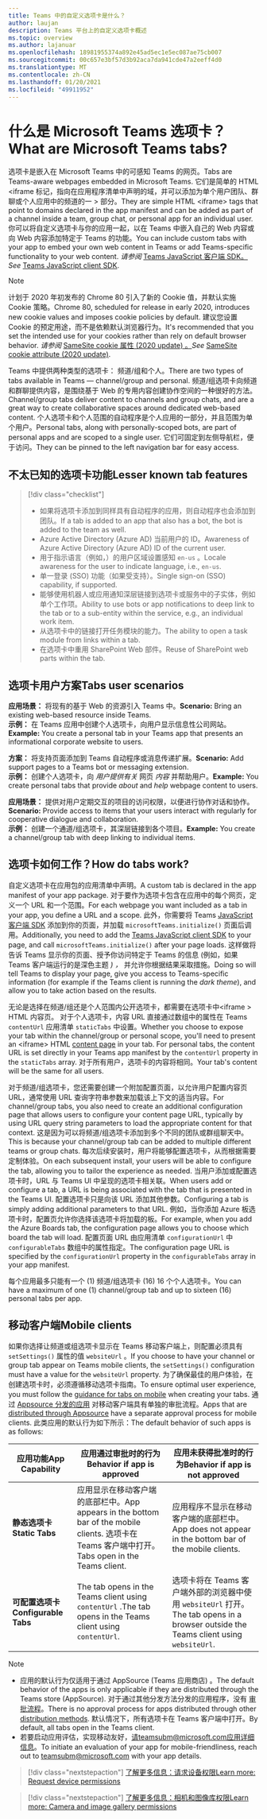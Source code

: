 ```yaml
---
title: Teams 中的自定义选项卡是什么？
author: laujan
description: Teams 平台上的自定义选项卡概述
ms.topic: overview
ms.author: lajanuar
ms.openlocfilehash: 18981955374a892e45ad5ec1e5ec087ae75cb007
ms.sourcegitcommit: 00c657e3bf57d3b92aca7da941cde47a2eeff4d0
ms.translationtype: MT
ms.contentlocale: zh-CN
ms.lasthandoff: 01/20/2021
ms.locfileid: "49911952"
---
```

# <a name="what-are-microsoft-teams-tabs"></a><span data-ttu-id="8afd0-103">什么是 Microsoft Teams 选项卡？</span><span class="sxs-lookup"><span data-stu-id="8afd0-103">What are Microsoft Teams tabs?</span></span>

<span data-ttu-id="8afd0-104">选项卡是嵌入在 Microsoft Teams 中的可感知 Teams 的网页。</span><span class="sxs-lookup"><span data-stu-id="8afd0-104">Tabs are Teams-aware webpages embedded in Microsoft Teams.</span></span> <span data-ttu-id="8afd0-105">它们是简单的 HTML <iframe 标记，指向在应用程序清单中声明的域，并可以添加为单个用户团队、群聊或个人应用中的频道的一 \> 部分。</span><span class="sxs-lookup"><span data-stu-id="8afd0-105">They are simple HTML <iframe\> tags that point to domains declared in the app manifest and can be added as part of a channel inside a team, group chat, or personal app for an individual user.</span></span> <span data-ttu-id="8afd0-106">你可以将自定义选项卡与你的应用一起，以在 Teams 中嵌入自己的 Web 内容或向 Web 内容添加特定于 Teams 的功能。</span><span class="sxs-lookup"><span data-stu-id="8afd0-106">You can include custom tabs with your app to embed your own web content in Teams or add Teams-specific functionality to your web content.</span></span> <span data-ttu-id="8afd0-107">*请参阅* [Teams JavaScript 客户端 SDK。](/javascript/api/overview/msteams-client)</span><span class="sxs-lookup"><span data-stu-id="8afd0-107">*See* [Teams JavaScript client SDK](/javascript/api/overview/msteams-client).</span></span>

> [!NOTE]
> <span data-ttu-id="8afd0-108">计划于 2020 年初发布的 Chrome 80 引入了新的 Cookie 值，并默认实施 Cookie 策略。</span><span class="sxs-lookup"><span data-stu-id="8afd0-108">Chrome 80, scheduled for release in early 2020, introduces new cookie values and imposes cookie policies by default.</span></span> <span data-ttu-id="8afd0-109">建议您设置 Cookie 的预定用途，而不是依赖默认浏览器行为。</span><span class="sxs-lookup"><span data-stu-id="8afd0-109">It's recommended that you set the intended use for your cookies rather than rely on default browser behavior.</span></span> <span data-ttu-id="8afd0-110">*请参阅* [SameSite cookie 属性 (2020 update) 。](../resources/samesite-cookie-update.md)</span><span class="sxs-lookup"><span data-stu-id="8afd0-110">*See* [SameSite cookie attribute (2020 update)](../resources/samesite-cookie-update.md).</span></span>

<span data-ttu-id="8afd0-111">Teams 中提供两种类型的选项卡： 频道/组和个人。</span><span class="sxs-lookup"><span data-stu-id="8afd0-111">There are two types of tabs available in Teams — channel/group and personal.</span></span> <span data-ttu-id="8afd0-112">频道/组选项卡向频道和群聊提供内容，是围绕基于 Web 的专用内容创建协作空间的一种很好的方法。</span><span class="sxs-lookup"><span data-stu-id="8afd0-112">Channel/group tabs deliver content to channels and group chats, and are a great way to create collaborative spaces around dedicated web-based content.</span></span> <span data-ttu-id="8afd0-113">个人选项卡和个人范围的自动程序是个人应用的一部分，并且范围为单个用户。</span><span class="sxs-lookup"><span data-stu-id="8afd0-113">Personal tabs, along with personally-scoped bots, are part of personal apps and are scoped to a single user.</span></span> <span data-ttu-id="8afd0-114">它们可固定到左侧导航栏，便于访问。</span><span class="sxs-lookup"><span data-stu-id="8afd0-114">They can be pinned to the left navigation bar for easy access.</span></span>

## <a name="lesser-known-tab-features"></a><span data-ttu-id="8afd0-115">不太已知的选项卡功能</span><span class="sxs-lookup"><span data-stu-id="8afd0-115">Lesser known tab features</span></span>

> [!div class="checklist"]
>
> * <span data-ttu-id="8afd0-116">如果将选项卡添加到同样具有自动程序的应用，则自动程序也会添加到团队。</span><span class="sxs-lookup"><span data-stu-id="8afd0-116">If a tab is added to an app that also has a bot, the bot is added to the team as well.</span></span>
> * <span data-ttu-id="8afd0-117">Azure Active Directory (Azure AD) 当前用户的 ID。</span><span class="sxs-lookup"><span data-stu-id="8afd0-117">Awareness of Azure Active Directory (Azure AD) ID of the current user.</span></span>
> * <span data-ttu-id="8afd0-118">用于指示语言（例如，）的用户区域设置感知 `en-us` 。</span><span class="sxs-lookup"><span data-stu-id="8afd0-118">Locale awareness for the user to indicate language, i.e., `en-us`.</span></span> 
> * <span data-ttu-id="8afd0-119">单一登录 (SSO) 功能（如果受支持）。</span><span class="sxs-lookup"><span data-stu-id="8afd0-119">Single sign-on (SSO) capability, if supported.</span></span>
> * <span data-ttu-id="8afd0-120">能够使用机器人或应用通知深层链接到选项卡或服务中的子实体，例如单个工作项。</span><span class="sxs-lookup"><span data-stu-id="8afd0-120">Ability to use bots or app notifications to deep link to the tab or to a sub-entity within the service, e.g., an individual work item.</span></span>
> * <span data-ttu-id="8afd0-121">从选项卡中的链接打开任务模块的能力。</span><span class="sxs-lookup"><span data-stu-id="8afd0-121">The ability to open a task module from links within a tab.</span></span>
> * <span data-ttu-id="8afd0-122">在选项卡中重用 SharePoint Web 部件。</span><span class="sxs-lookup"><span data-stu-id="8afd0-122">Reuse of SharePoint web parts within the tab.</span></span>

## <a name="tabs-user-scenarios"></a><span data-ttu-id="8afd0-123">选项卡用户方案</span><span class="sxs-lookup"><span data-stu-id="8afd0-123">Tabs user scenarios</span></span>

<span data-ttu-id="8afd0-124">**应用场景：** 将现有的基于 Web 的资源引入 Teams 中。</span><span class="sxs-lookup"><span data-stu-id="8afd0-124">**Scenario:** Bring an existing web-based resource inside Teams.</span></span> \
<span data-ttu-id="8afd0-125">**示例：** 在 Teams 应用中创建个人选项卡，向用户显示信息性公司网站。</span><span class="sxs-lookup"><span data-stu-id="8afd0-125">**Example:** You create a personal tab in your Teams app that presents an informational corporate website to users.</span></span>

<span data-ttu-id="8afd0-126">**方案：** 将支持页面添加到 Teams 自动程序或消息传递扩展。</span><span class="sxs-lookup"><span data-stu-id="8afd0-126">**Scenario:** Add support pages to a Teams bot or messaging extension.</span></span> \
<span data-ttu-id="8afd0-127">**示例：** 创建个人选项卡，向 *用户提供有关* 网页 *内容* 并帮助用户。</span><span class="sxs-lookup"><span data-stu-id="8afd0-127">**Example:** You create personal tabs that provide *about* and *help* webpage content to users.</span></span>

<span data-ttu-id="8afd0-128">**应用场景：** 提供对用户定期交互的项目的访问权限，以便进行协作对话和协作。</span><span class="sxs-lookup"><span data-stu-id="8afd0-128">**Scenario:** Provide access to items that your users interact with regularly for cooperative dialogue and collaboration.</span></span> \
<span data-ttu-id="8afd0-129">**示例：** 创建一个通道/组选项卡，其深层链接到各个项目。</span><span class="sxs-lookup"><span data-stu-id="8afd0-129">**Example:** You create a channel/group tab with deep linking to individual items.</span></span>

## <a name="how-do-tabs-work"></a><span data-ttu-id="8afd0-130">选项卡如何工作？</span><span class="sxs-lookup"><span data-stu-id="8afd0-130">How do tabs work?</span></span>

<span data-ttu-id="8afd0-131">自定义选项卡在应用包的应用清单中声明。</span><span class="sxs-lookup"><span data-stu-id="8afd0-131">A custom tab is declared in the app manifest of your app package.</span></span> <span data-ttu-id="8afd0-132">对于要作为选项卡包含在应用中的每个网页，定义一个 URL 和一个范围。</span><span class="sxs-lookup"><span data-stu-id="8afd0-132">For each webpage you want included as a tab in your app, you define a URL and a scope.</span></span> <span data-ttu-id="8afd0-133">此外，你需要将 Teams [JavaScript 客户端 SDK](/javascript/api/overview/msteams-client) 添加到你的页面，并加载 `microsoftTeams.initialize()` 页面后调用。</span><span class="sxs-lookup"><span data-stu-id="8afd0-133">Additionally, you need to add the [Teams JavaScript client SDK](/javascript/api/overview/msteams-client) to your page, and call `microsoftTeams.initialize()` after your page loads.</span></span> <span data-ttu-id="8afd0-134">这样做将告诉 Teams 显示你的页面、授予你访问特定于 Teams 的信息 (例如，如果 Teams 客户端运行的是深色主题 *) ，* 并允许你根据结果采取措施。</span><span class="sxs-lookup"><span data-stu-id="8afd0-134">Doing so will tell Teams to display your page, give you access to Teams-specific information (for example if the Teams client is running the *dark theme*), and allow you to take action based on the results.</span></span>

<span data-ttu-id="8afd0-135">无论是选择在频道/组还是个人范围内公开选项卡，都需要在选项卡中<iframe \> HTML 内容页。 [](~/tabs/how-to/create-tab-pages/content-page.md)对于个人选项卡，内容 URL 直接通过数组中的属性在 Teams `contentUrl` 应用清单 `staticTabs` 中设置。</span><span class="sxs-lookup"><span data-stu-id="8afd0-135">Whether you choose to expose your tab within the channel/group or personal scope, you'll need to present an <iframe\> HTML [content page](~/tabs/how-to/create-tab-pages/content-page.md) in your tab. For personal tabs, the content URL is set directly in your Teams app manifest by the `contentUrl` property in the `staticTabs` array.</span></span> <span data-ttu-id="8afd0-136">对于所有用户，选项卡的内容将相同。</span><span class="sxs-lookup"><span data-stu-id="8afd0-136">Your tab's content will be the same for all users.</span></span>

<span data-ttu-id="8afd0-137">对于频道/组选项卡，您还需要创建一个附加配置页面，以允许用户配置内容页 URL，通常使用 URL 查询字符串参数来加载该上下文的适当内容。</span><span class="sxs-lookup"><span data-stu-id="8afd0-137">For channel/group tabs, you also need to create an additional configuration page that allows users to configure your content page URL, typically by using URL query string parameters to load the appropriate content for that context.</span></span> <span data-ttu-id="8afd0-138">这是因为可以将频道/组选项卡添加到多个不同的团队或群组聊天中。</span><span class="sxs-lookup"><span data-stu-id="8afd0-138">This is because your channel/group tab can be added to multiple different teams or group chats.</span></span> <span data-ttu-id="8afd0-139">每次后续安装时，用户将能够配置选项卡，从而根据需要定制体验。</span><span class="sxs-lookup"><span data-stu-id="8afd0-139">On each subsequent install, your users will be able to configure the tab, allowing you to tailor the experience as needed.</span></span> <span data-ttu-id="8afd0-140">当用户添加或配置选项卡时，URL 与 Teams UI 中呈现的选项卡相关联。</span><span class="sxs-lookup"><span data-stu-id="8afd0-140">When users add or configure a tab, a URL is being associated with the tab that is presented in the Teams UI.</span></span> <span data-ttu-id="8afd0-141">配置选项卡只是向该 URL 添加其他参数。</span><span class="sxs-lookup"><span data-stu-id="8afd0-141">Configuring a tab is simply adding additional parameters to that URL.</span></span> <span data-ttu-id="8afd0-142">例如，当你添加 Azure 板选项卡时，配置页允许你选择该选项卡将加载的板。</span><span class="sxs-lookup"><span data-stu-id="8afd0-142">For example, when you add the Azure Boards tab, the configuration page allows you to choose which board the tab will load.</span></span> <span data-ttu-id="8afd0-143">配置页面 URL 由应用清单  `configurationUrl` 中 `configurableTabs` 数组中的属性指定。</span><span class="sxs-lookup"><span data-stu-id="8afd0-143">The configuration page URL is specified by the  `configurationUrl` property in the `configurableTabs` array in your app manifest.</span></span>

<span data-ttu-id="8afd0-144">每个应用最多只能有一个 (1) 频道/组选项卡 (16) 16 个个人选项卡。</span><span class="sxs-lookup"><span data-stu-id="8afd0-144">You can have a maximum of one (1) channel/group tab and up to sixteen (16) personal tabs per app.</span></span>

## <a name="mobile-clients"></a><span data-ttu-id="8afd0-145">移动客户端</span><span class="sxs-lookup"><span data-stu-id="8afd0-145">Mobile clients</span></span>

<span data-ttu-id="8afd0-146">如果你选择让频道或组选项卡显示在 Teams 移动客户端上，则配置必须具有 `setSettings()` 属性的值 `websiteUrl` 。</span><span class="sxs-lookup"><span data-stu-id="8afd0-146">If you choose to have your channel or group tab appear on Teams mobile clients, the `setSettings()` configuration must have a value for the `websiteUrl` property.</span></span> <span data-ttu-id="8afd0-147">为了确保最佳的用户体验，在创建选项卡时，必须遵循移动[](~/tabs/design/tabs-mobile.md)选项卡指南。</span><span class="sxs-lookup"><span data-stu-id="8afd0-147">To ensure optimal user experience, you must follow the [guidance for tabs on mobile](~/tabs/design/tabs-mobile.md) when creating your tabs.</span></span> <span data-ttu-id="8afd0-148">通过 [Appsource 分发的应用](~/concepts/deploy-and-publish/appsource/publish.md) 对移动客户端具有单独的审批流程。</span><span class="sxs-lookup"><span data-stu-id="8afd0-148">Apps that are [distributed through Appsource](~/concepts/deploy-and-publish/appsource/publish.md) have a separate approval process for mobile clients.</span></span> <span data-ttu-id="8afd0-149">此类应用的默认行为如下所示：</span><span class="sxs-lookup"><span data-stu-id="8afd0-149">The default behavior of such apps is as follows:</span></span>

| <span data-ttu-id="8afd0-150">**应用功能**</span><span class="sxs-lookup"><span data-stu-id="8afd0-150">**App Capability**</span></span> | <span data-ttu-id="8afd0-151">**应用通过审批时的行为**</span><span class="sxs-lookup"><span data-stu-id="8afd0-151">**Behavior if app is approved**</span></span> | <span data-ttu-id="8afd0-152">**应用未获得批准时的行为**</span><span class="sxs-lookup"><span data-stu-id="8afd0-152">**Behavior if app is not approved**</span></span> |
| --- | --- | --- |
| <span data-ttu-id="8afd0-153">**静态选项卡**</span><span class="sxs-lookup"><span data-stu-id="8afd0-153">**Static Tabs**</span></span> | <span data-ttu-id="8afd0-154">应用显示在移动客户端的底部栏中。</span><span class="sxs-lookup"><span data-stu-id="8afd0-154">App appears in the bottom bar of the mobile clients.</span></span> <span data-ttu-id="8afd0-155">选项卡在 Teams 客户端中打开。</span><span class="sxs-lookup"><span data-stu-id="8afd0-155">Tabs open in the Teams client.</span></span> | <span data-ttu-id="8afd0-156">应用程序不显示在移动客户端的底部栏中。</span><span class="sxs-lookup"><span data-stu-id="8afd0-156">App does not appear in the bottom bar of the mobile clients.</span></span> |
| <span data-ttu-id="8afd0-157">**可配置选项卡**</span><span class="sxs-lookup"><span data-stu-id="8afd0-157">**Configurable Tabs**</span></span> | <span data-ttu-id="8afd0-158">The tab opens in the Teams client using `contentUrl` .</span><span class="sxs-lookup"><span data-stu-id="8afd0-158">The tab opens in the Teams client using `contentUrl`.</span></span> | <span data-ttu-id="8afd0-159">选项卡将在 Teams 客户端外部的浏览器中使用 `websiteUrl` 打开。</span><span class="sxs-lookup"><span data-stu-id="8afd0-159">The tab opens in a browser outside the Teams client using `websiteUrl`.</span></span> |


>[!NOTE]
>
>- <span data-ttu-id="8afd0-160">应用的默认行为仅适用于通过 AppSource (Teams 应用商店) 。</span><span class="sxs-lookup"><span data-stu-id="8afd0-160">The default behavior of the apps is only applicable if they are distributed through the Teams store (AppSource).</span></span> <span data-ttu-id="8afd0-161">对于通过其他分发方法分发的应用程序，没有 [审批流程](~/concepts/deploy-and-publish/overview.md)。</span><span class="sxs-lookup"><span data-stu-id="8afd0-161">There is no approval process for apps distributed through other [distribution methods](~/concepts/deploy-and-publish/overview.md).</span></span> <span data-ttu-id="8afd0-162">默认情况下，所有选项卡在 Teams 客户端中打开。</span><span class="sxs-lookup"><span data-stu-id="8afd0-162">By default, all tabs open in the Teams client.</span></span>
>- <span data-ttu-id="8afd0-163">若要启动应用评估，实现移动友好，请teamsubm@microsoft.com应用详细信息。</span><span class="sxs-lookup"><span data-stu-id="8afd0-163">To initiate an evaluation of your app for mobile-friendliness, reach out to teamsubm@microsoft.com with your app details.</span></span>

> [!div class="nextstepaction"]
> [<span data-ttu-id="8afd0-164">了解更多信息：请求设备权限</span><span class="sxs-lookup"><span data-stu-id="8afd0-164">Learn  more: Request device permissions</span></span>](../concepts/device-capabilities/native-device-permissions.md)

> [!div class="nextstepaction"]
>[<span data-ttu-id="8afd0-165">了解更多信息：相机和图像库权限</span><span class="sxs-lookup"><span data-stu-id="8afd0-165">Learn more: Camera and image gallery permissions</span></span>](../concepts/device-capabilities/mobile-camera-image-permissions.md)
